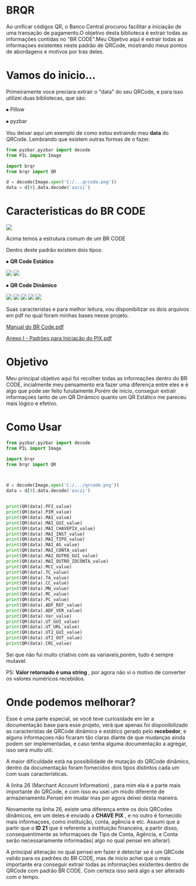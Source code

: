 # BRQR
Ao unificar códigos QR, o Banco Central procurou facilitar a iniciação de uma transação de pagamento.O objetivo desta biblioteca é extrair todas as informações contidas no "BR CODE".Meu Objetivo aqui é extrair todas as informaçoes existentes neste padrão de QRCode, mostrando meus pontos de abordagens e motivos por tras deles.





# Vamos do inicio...

Primeiramente voce preciara extrair o "data" do seu QRCode, e para isso utilizei duas bibliotecas, que são:

⦁	Pillow 

⦁	pyzbar


Vou deixar aqui um exemplo de como estou extraindo meu **data** do QRCode. Lembrando que existem outras formas de o fazer.
```python
from pyzbar.pyzbar import decode
from PIL import Image

import brqr
from brqr import QR

d = decode(Image.open('C:/...qrcode.png'))
data = d[0].data.decode('ascii')
```


# Caracteristicas do BR CODE

![](https://github.com/alexandremulina/brqr/blob/master/TabelaPradr%C3%A3o.jpg?raw=true)

Acima temos a estrutura comum de um BR CODE


Dentro deste padrão existem dois tipos:

⦁	**QR Code Estático**



![](https://github.com/alexandremulina/brqr/blob/master/QREstatico.jpg?raw=true)
![](https://github.com/alexandremulina/brqr/blob/master/QREstatico2.jpg?raw=true)

⦁ **QR Code Dinâmico**


![](https://github.com/alexandremulina/brqr/blob/master/QRDinamico1.jpg?raw=true)
![](https://github.com/alexandremulina/brqr/blob/master/QRDinamico2.jpg?raw=true)
![](https://github.com/alexandremulina/brqr/blob/master/QRDinamico3.jpg?raw=true)
![](https://github.com/alexandremulina/brqr/blob/master/QRDinamico4.jpg?raw=true)
![](https://github.com/alexandremulina/brqr/blob/master/QRDinamico5.jpg?raw=true)



Suas caracteristas e para melhor leitura, vou disponibilizar os dois arquivos em pdf no qual foram minhas bases nesse projeto.

[Manual do BR Code.pdf](https://github.com/alexandremulina/brqr/blob/master/Manual%20do%20BR%20Code.pdf)

[Anexo I - Padrões para Iniciação do PIX.pdf](https://github.com/alexandremulina/brqr/blob/master/Anexo%20I%20-%20Padr%C3%B5es%20para%20Inicia%C3%A7%C3%A3o%20do%20PIX.pdf)

# Objetivo

Meu principal objetivo aqui foi recolher todas as informações dentro do BR CODE, incialmente meu pensamento era fazer uma diferença entre eles e é algo que pode ser feito furutamente.Porém de inicio, conseguir extrair informaçoes tanto de um QR Dinâmico quanto um QR Estático me pareceu mais lógico e efetivo.

# Como Usar

```Python
from pyzbar.pyzbar import decode
from PIL import Image

import brqr
from brqr import QR



d = decode(Image.open('C:/.../qrcode.png'))
data = d[0].data.decode('ascii')


print(QR(data).PFI_value)
print(QR(data).PIM_value)
print(QR(data).MAI_value)
print(QR(data).MAI_GUI_value)
print(QR(data).MAI_CHAVEPIX_value)
print(QR(data).MAI_INST_value)
print(QR(data).MAI_TIPO_value)
print(QR(data).MAI_AG_value)
print(QR(data).MAI_CONTA_value)
print(QR(data).MAI_OUTRO_GUI_value)
print(QR(data).MAI_OUTRO_IDCONTA_value)
print(QR(data).MCC_value)
print(QR(data).TC_value)
print(QR(data).TA_value)
print(QR(data).CC_value)
print(QR(data).MN_value)
print(QR(data).MC_value)
print(QR(data).PC_value)
print(QR(data).ADF_REF_value)
print(QR(data).ADF_VER_value)
print(QR(data).Ver_value)
print(QR(data).UT_GUI_value)
print(QR(data).UT_URL_value)
print(QR(data).UT2_GUI_value)
print(QR(data).UT2_OUT_value)
print(QR(data).CRC_value)
```

Sei que não fui muito criativo com as variaveis,porém, tudo é sempre mutavel.


PS: **Valor retornado é uma string** , por agora não vi o motivo de converter os valores numéricos recebidos.

# Onde podemos melhorar?

Esse é uma parte especial, se você teve curiosidade em ler a documentação base para esse projeto, verá que apenas foi disponibilizado as característas de QRCode dinâmico e estático gerado pelo **recebedor**, e alguns informaçoes não ficaram tão claras diante de que mudanças ainda podem ser implementadas, e caso tenha alguma documentação a agregar, isso será muito util.

A maior dificuldade está na possibilidade de mutação do QRCode dinâmico, dentro da documentação foram fornecidos dois tipos distintos cada um com suas características.

A linha 26 (Marchant Account Information) , para mim ela é a parte mais importante do QRCode, e com isso eu usei um modo diferente de armazenamento.Pensei em mudar mas por agora deixei desta maneira.

Novamente na linha 26, existe uma diferença entre os dois QRCodes dinâmicos, em um deles é enviado a **CHAVE PIX** , e no outro é fornecido mais informaçoes, como instituição, conta, agência e etc. Assumi que a partir que o **ID 21** que é referente a instituição financeira, a partir disso, consequentimente as informaçoes de Tipo de Conta, Agência, e Conta serão necessariamente informadas( algo no qual pensei em alterar).

A principal alteração no qual pensei em fazer é detectar se é um QRCode valido para os padrões do BR CODE, mas de inicio achei que o mais importante era conseguir extrair todas as informações existentes dentro de QRCode com padrão BR CODE. Com certeza isso será algo a ser alterado com o tempo.


